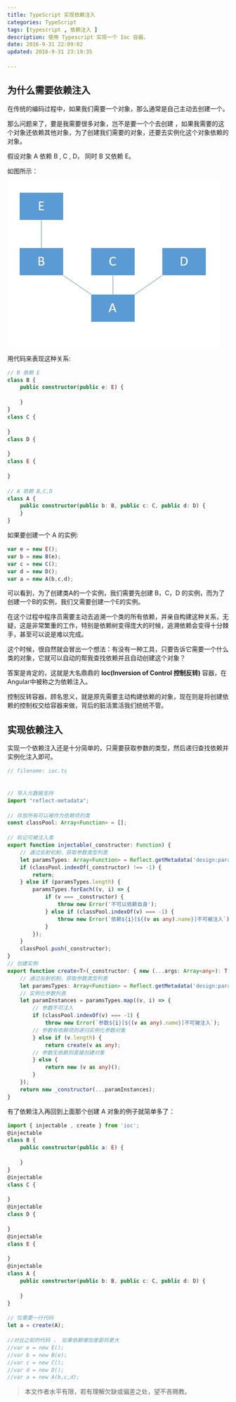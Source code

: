 ```yaml
---
title: TypeScript 实现依赖注入
categories: TypeScript
tags: [typescript , 依赖注入 ]
description: 使用 Typescript 实现一个 Ioc 容器。
date: 2016-9-31 22:09:02
updated: 2016-9-31 23:19:35

---
```


## 为什么需要依赖注入

在传统的编码过程中，如果我们需要一个对象，那么通常是自己主动去创建一个。

那么问题来了，要是我需要很多对象，岂不是要一个个去创建 ，如果我需要的这个对象还依赖其他对象，为了创建我们需要的对象，还要去实例化这个对象依赖的对象。

假设对象 A 依赖 B , C , D， 同时 B 又依赖 E。 

如图所示： 

![img](../img/typescript-di/1.jpg) 

用代码来表现这种关系:

```typescript
// B 依赖 E
class B {
    public constructor(public e: E) {

    }
}
class C {

}
class D {

}
class E {

}

// A 依赖 B,C,D
class A {
    public constructor(public b: B, public c: C, public d: D) {
    }
}
```

如果要创建一个 A 的实例:

```typescript
var e = new E();
var b = new B(e);
var c = new C();
var d = new D();
var a = new A(b,c,d);
```

可以看到，为了创建类A的一个实例，我们需要先创建 B，C，D 的实例，而为了创建一个B的实例，我们又需要创建一个E的实例。

在这个过程中程序员需要主动去追溯一个类的所有依赖，并亲自构建这种关系，无疑，这是非常繁重的工作，特别是依赖树变得庞大的时候，追溯依赖会变得十分棘手，甚至可以说是难以完成。

这个时候，很自然就会冒出一个想法：有没有一种工具，只要告诉它需要一个什么类的对象，它就可以自动的帮我查找依赖并且自动创建这个对象？

答案是肯定的，这就是大名鼎鼎的 **Ioc(Inversion of Control 控制反转)** 容器，在Angular中被称之为依赖注入。

控制反转容器，顾名思义，就是原先需要主动构建依赖的对象，现在则是将创建依赖的控制权交给容器来做，背后的脏活累活我们统统不管。

## 实现依赖注入

实现一个依赖注入还是十分简单的，只需要获取参数的类型，然后递归查找依赖并实例化注入即可。 

```typescript
// filename: ioc.ts


// 导入元数据支持
import "reflect-metadata";

// 存放所有可以被作为依赖项的类
const classPool: Array<Function> = [];

// 标记可被注入类
export function injectable(_constructor: Function) {
    // 通过反射机制，获取参数类型列表    
    let paramsTypes: Array<Function> = Reflect.getMetadata('design:paramtypes', _constructor);
    if (classPool.indexOf(_constructor) !== -1) {
        return;
    } else if (paramsTypes.length) {
        paramsTypes.forEach((v, i) => {
            if (v === _constructor) {
                throw new Error('不可以依赖自身');
            } else if (classPool.indexOf(v) === -1) {
                throw new Error(`依赖${i}[${(v as any).name}]不可被注入`);
            }
        });
    }
    classPool.push(_constructor);
}
// 创建实例
export function create<T>(_constructor: { new (...args: Array<any>): T }): T {
    // 通过反射机制，获取参数类型列表
    let paramsTypes: Array<Function> = Reflect.getMetadata('design:paramtypes', _constructor);
    // 实例化参数列表
    let paramInstances = paramsTypes.map((v, i) => {
        // 参数不可注入
        if (classPool.indexOf(v) === -1) {
            throw new Error(`参数${i}[${(v as any).name}]不可被注入`);
        // 参数有依赖项则递归实例化参数对象
        } else if (v.length) {
            return create(v as any);
        // 参数无依赖则直接创建对象
        } else {
            return new (v as any)();
        }
    });
    return new _constructor(...paramInstances);
}
```

 

有了依赖注入再回到上面那个创建 A 对象的例子就简单多了： 

``` typescript
import { injectable , create } from 'ioc';
@injectable
class B {
    public constructor(public a: E) {

    }
}
@injectable
class C {

}
@injectable
class D {

}
@injectable
class E {

}
@injectable
class A {
    public constructor(public b: B, public c: C, public d: D) {

    }
}

// 仅需要一行代码
let a = create(A);

//对比之前的代码 ， 如果依赖增加差距将更大
//var e = new E();
//var b = new B(e);
//var c = new C();
//var d = new D();
//var a = new A(b,c,d);
```

> 本文作者水平有限，若有理解欠缺或偏差之处，望不吝赐教。
>